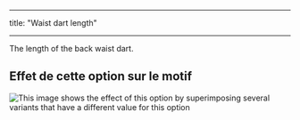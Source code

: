 - - -
title: "Waist dart length"
- - -

The length of the back waist dart.

## Effet de cette option sur le motif

![This image shows the effect of this option by superimposing several variants that have a different value for this option](breanna_waistdartlength_sample.svg "Effect of this option on the pattern")
